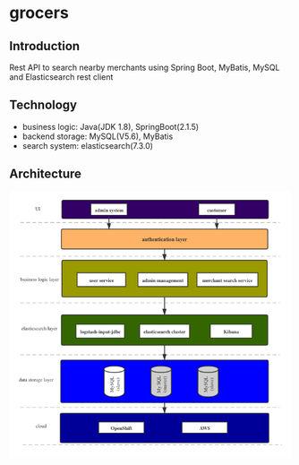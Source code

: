 # grocers

## Introduction
Rest API to search nearby merchants using Spring Boot, MyBatis, MySQL and Elasticsearch rest client

## Technology
- business logic: Java(JDK 1.8), SpringBoot(2.1.5)
- backend storage: MySQL(V5.6), MyBatis
- search system: elasticsearch(7.3.0)

## Architecture
![](https://github.com/yuhaolu1994/grocers/blob/merchant-search/src/main/resources/solution_diagram.png)
